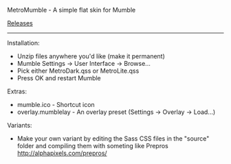 MetroMumble - A simple flat skin for Mumble

[Releases](https://github.com/xPoke/MetroMumble/releases)

------------------------------------------------------

Installation:
 - Unzip files anywhere you'd like (make it permanent)
 - Mumble Settings -> User Interface -> Browse...
 - Pick either MetroDark.qss or MetroLite.qss
 - Press OK and restart Mumble

Extras:
 - mumble.ico - Shortcut icon
 - overlay.mumblelay - An overlay preset (Settings -> Overlay -> Load...)

Variants:

- Make your own variant by editing the Sass CSS files in the "source" folder and compiling them with someting like Prepros http://alphapixels.com/prepros/

